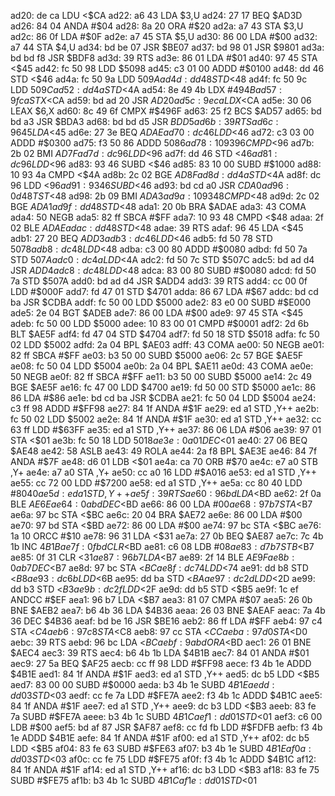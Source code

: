 ad20: de ca        LDU    <$CA
ad22: a6 43        LDA    $3,U
ad24: 27 17        BEQ    $AD3D
ad26: 84 04        ANDA   #$04
ad28: 8a 20        ORA    #$20
ad2a: a7 43        STA    $3,U
ad2c: 86 0f        LDA    #$0F
ad2e: a7 45        STA    $5,U
ad30: 86 00        LDA    #$00
ad32: a7 44        STA    $4,U
ad34: bd be 07     JSR    $BE07
ad37: bd 98 01     JSR    $9801
ad3a: bd bd f8     JSR    $BDF8
ad3d: 39           RTS
ad3e: 86 01        LDA    #$01
ad40: 97 45        STA    <$45
ad42: fc 50 98     LDD    $5098
ad45: c3 01 00     ADDD   #$0100
ad48: dd 46        STD    <$46
ad4a: fc 50 9a     LDD    $509A
ad4d: dd 48        STD    <$48
ad4f: fc 50 9c     LDD    $509C
ad52: dd 4a        STD    <$4A
ad54: 8e 49 4b     LDX    #$494B
ad57: 9f ca        STX    <$CA
ad59: bd ad 20     JSR    $AD20
ad5c: 9e ca        LDX    <$CA
ad5e: 30 06        LEAX   $6,X
ad60: 8c 49 6f     CMPX   #$496F
ad63: 25 f2        BCS    $AD57
ad65: bd bd a3     JSR    $BDA3
ad68: bd bd d5     JSR    $BDD5
ad6b: 39           RTS
ad6c: 96 45        LDA    <$45
ad6e: 27 3e        BEQ    $ADAE
ad70: dc 46        LDD    <$46
ad72: c3 03 00     ADDD   #$0300
ad75: f3 50 86     ADDD   $5086
ad78: 10 93 96     CMPD   <$96
ad7b: 2b 02        BMI    $AD7F
ad7d: dc 96        LDD    <$96
ad7f: dd 46        STD    <$46
ad81: dc 96        LDD    <$96
ad83: 93 46        SUBD   <$46
ad85: 83 10 00     SUBD   #$1000
ad88: 10 93 4a     CMPD   <$4A
ad8b: 2c 02        BGE    $AD8F
ad8d: dd 4a        STD    <$4A
ad8f: dc 96        LDD    <$96
ad91: 93 46        SUBD   <$46
ad93: bd cd a0     JSR    $CDA0
ad96: 0d 48        TST    <$48
ad98: 2b 09        BMI    $ADA3
ad9a: 10 93 48     CMPD   <$48
ad9d: 2c 02        BGE    $ADA1
ad9f: dd 48        STD    <$48
ada1: 20 0b        BRA    $ADAE
ada3: 43           COMA
ada4: 50           NEGB
ada5: 82 ff        SBCA   #$FF
ada7: 10 93 48     CMPD   <$48
adaa: 2f 02        BLE    $ADAE
adac: dd 48        STD    <$48
adae: 39           RTS
adaf: 96 45        LDA    <$45
adb1: 27 20        BEQ    $ADD3
adb3: dc 46        LDD    <$46
adb5: fd 50 78     STD    $5078
adb8: dc 48        LDD    <$48
adba: c3 00 80     ADDD   #$0080
adbd: fd 50 7a     STD    $507A
adc0: dc 4a        LDD    <$4A
adc2: fd 50 7c     STD    $507C
adc5: bd ad d4     JSR    $ADD4
adc8: dc 48        LDD    <$48
adca: 83 00 80     SUBD   #$0080
adcd: fd 50 7a     STD    $507A
add0: bd ad d4     JSR    $ADD4
add3: 39           RTS
add4: cc 00 0f     LDD    #$000F
add7: fd 47 01     STD    $4701
adda: 86 67        LDA    #$67
addc: bd cd ba     JSR    $CDBA
addf: fc 50 00     LDD    $5000
ade2: 83 e0 00     SUBD   #$E000
ade5: 2e 04        BGT    $ADEB
ade7: 86 00        LDA    #$00
ade9: 97 45        STA    <$45
adeb: fc 50 00     LDD    $5000
adee: 10 83 00 01  CMPD   #$0001
adf2: 2d 6b        BLT    $AE5F
adf4: fd 47 04     STD    $4704
adf7: fd 50 18     STD    $5018
adfa: fc 50 02     LDD    $5002
adfd: 2a 04        BPL    $AE03
adff: 43           COMA
ae00: 50           NEGB
ae01: 82 ff        SBCA   #$FF
ae03: b3 50 00     SUBD   $5000
ae06: 2c 57        BGE    $AE5F
ae08: fc 50 04     LDD    $5004
ae0b: 2a 04        BPL    $AE11
ae0d: 43           COMA
ae0e: 50           NEGB
ae0f: 82 ff        SBCA   #$FF
ae11: b3 50 00     SUBD   $5000
ae14: 2c 49        BGE    $AE5F
ae16: fc 47 00     LDD    $4700
ae19: fd 50 00     STD    $5000
ae1c: 86 86        LDA    #$86
ae1e: bd cd ba     JSR    $CDBA
ae21: fc 50 04     LDD    $5004
ae24: c3 ff 98     ADDD   #$FF98
ae27: 84 1f        ANDA   #$1F
ae29: ed a1        STD    ,Y++
ae2b: fc 50 02     LDD    $5002
ae2e: 84 1f        ANDA   #$1F
ae30: ed a1        STD    ,Y++
ae32: cc 63 ff     LDD    #$63FF
ae35: ed a1        STD    ,Y++
ae37: 86 06        LDA    #$06
ae39: 97 01        STA    <$01
ae3b: fc 50 18     LDD    $5018
ae3e: 0a 01        DEC    <$01
ae40: 27 06        BEQ    $AE48
ae42: 58           ASLB
ae43: 49           ROLA
ae44: 2a f8        BPL    $AE3E
ae46: 84 7f        ANDA   #$7F
ae48: d6 01        LDB    <$01
ae4a: ca 70        ORB    #$70
ae4c: e7 a0        STB    ,Y+
ae4e: a7 a0        STA    ,Y+
ae50: cc a0 16     LDD    #$A016
ae53: ed a1        STD    ,Y++
ae55: cc 72 00     LDD    #$7200
ae58: ed a1        STD    ,Y++
ae5a: cc 80 40     LDD    #$8040
ae5d: ed a1        STD    ,Y++
ae5f: 39           RTS
ae60: 96 bd        LDA    <$BD
ae62: 2f 0a        BLE    $AE6E
ae64: 0a bd        DEC    <$BD
ae66: 86 00        LDA    #$00
ae68: 97 b7        STA    <$B7
ae6a: 97 bc        STA    <$BC
ae6c: 20 04        BRA    $AE72
ae6e: 86 00        LDA    #$00
ae70: 97 bd        STA    <$BD
ae72: 86 00        LDA    #$00
ae74: 97 bc        STA    <$BC
ae76: 1a 10        ORCC   #$10
ae78: 96 31        LDA    <$31
ae7a: 27 0b        BEQ    $AE87
ae7c: 7c 4b 1b     INC    $4B1B
ae7f: 0f bd        CLR    <$BD
ae81: c6 08        LDB    #$08
ae83: d7 b7        STB    <$B7
ae85: 0f 31        CLR    <$31
ae87: 96 b7        LDA    <$B7
ae89: 2f 14        BLE    $AE9F
ae8b: 0a b7        DEC    <$B7
ae8d: 97 bc        STA    <$BC
ae8f: dc 74        LDD    <$74
ae91: dd b8        STD    <$B8
ae93: dc 6b        LDD    <$6B
ae95: dd ba        STD    <$BA
ae97: dc 2d        LDD    <$2D
ae99: dd b3        STD    <$B3
ae9b: dc 2f        LDD    <$2F
ae9d: dd b5        STD    <$B5
ae9f: 1c ef        ANDCC  #$EF
aea1: 96 b7        LDA    <$B7
aea3: 81 07        CMPA   #$07
aea5: 26 0b        BNE    $AEB2
aea7: b6 4b 36     LDA    $4B36
aeaa: 26 03        BNE    $AEAF
aeac: 7a 4b 36     DEC    $4B36
aeaf: bd be 16     JSR    $BE16
aeb2: 86 ff        LDA    #$FF
aeb4: 97 c4        STA    <$C4
aeb6: 97 c8        STA    <$C8
aeb8: 97 cc        STA    <$CC
aeba: 97 d0        STA    <$D0
aebc: 39           RTS
aebd: 96 bc        LDA    <$BC
aebf: 9a bd        ORA    <$BD
aec1: 26 01        BNE    $AEC4
aec3: 39           RTS
aec4: b6 4b 1b     LDA    $4B1B
aec7: 84 01        ANDA   #$01
aec9: 27 5a        BEQ    $AF25
aecb: cc ff 98     LDD    #$FF98
aece: f3 4b 1e     ADDD   $4B1E
aed1: 84 1f        ANDA   #$1F
aed3: ed a1        STD    ,Y++
aed5: dc b5        LDD    <$B5
aed7: 83 00 00     SUBD   #$0000
aeda: b3 4b 1e     SUBD   $4B1E
aedd: dd 03        STD    <$03
aedf: cc fe 7a     LDD    #$FE7A
aee2: f3 4b 1c     ADDD   $4B1C
aee5: 84 1f        ANDA   #$1F
aee7: ed a1        STD    ,Y++
aee9: dc b3        LDD    <$B3
aeeb: 83 fe 7a     SUBD   #$FE7A
aeee: b3 4b 1c     SUBD   $4B1C
aef1: dd 01        STD    <$01
aef3: c6 00        LDB    #$00
aef5: bd af 87     JSR    $AF87
aef8: cc fd fb     LDD    #$FDFB
aefb: f3 4b 1e     ADDD   $4B1E
aefe: 84 1f        ANDA   #$1F
af00: ed a1        STD    ,Y++
af02: dc b5        LDD    <$B5
af04: 83 fe 63     SUBD   #$FE63
af07: b3 4b 1e     SUBD   $4B1E
af0a: dd 03        STD    <$03
af0c: cc fe 75     LDD    #$FE75
af0f: f3 4b 1c     ADDD   $4B1C
af12: 84 1f        ANDA   #$1F
af14: ed a1        STD    ,Y++
af16: dc b3        LDD    <$B3
af18: 83 fe 75     SUBD   #$FE75
af1b: b3 4b 1c     SUBD   $4B1C
af1e: dd 01        STD    <$01
